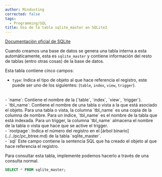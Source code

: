 ```yaml
---
author: Mindusting
corrected: false
tags:
  - Programming/SQL
title: Uso de la tabla sqlite_master en SQLite3
---
```


[Documentación oficial de SQLite](https://www.sqlite.org/schematab.html)

Cuando creamos una base de datos se genera una tabla interna a esta automáticamente, esta es `sqlite_master` y contiene información del resto de tablas (entro otras cosas) de la base de datos.

Esta tabla contiene cinco campos:

- `type`:
    Indica el tipo de objeto al que hace referencia el registro, este puede ser uno de los siguientes: (`table`, `index`, `view`, `trigger`).
<br>
- `name`:
    Contiene el nombre de la (`table`, `index`, `view`, `trigger`).
<br>
- `tbl_name`:
    Contiene el nombre de una tabla o vista a la que está asociado el objeto. Para una tabla o vista, la columna `tbl_name` es una copia de la columna de nombre. Para un índice, `tbl_name` es el nombre de la tabla que está indexada. Para un trigger, la columna `tbl_name` almacena el nombre de la tabla o vista que hace que se active el trigger.
<br>
- `rootpage`:
    Indica el número del registro en el [árbol binario](../../pc/pc_btree.md) de la tabla `sqlite_master`.
<br>
- `sql`
    Este campo contiene la sentencia SQL que ha creado el objeto al que hace referencia el registro.

Para consultar esta tabla, implemente podemos hacerlo a través de una consulta normal.

```sql
SELECT * FROM sqlite_master;
```
